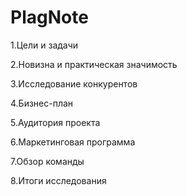#  PlagNote

1.Цели и задачи

2.Новизна и практическая значимость

3.Исследование конкурентов

4.Бизнес-план

5.Аудитория проекта

6.Маркетинговая программа

7.Обзор команды

8.Итоги исследования
